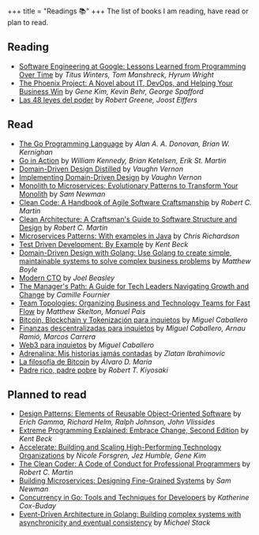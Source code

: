 +++
title = "Readings 📚"
+++
The list of books I am reading, have read or plan to read.

## Reading
* [Software Engineering at Google: Lessons Learned from Programming Over Time](https://amzn.to/3TgWORq) by _Titus Winters, Tom Manshreck, Hyrum Wright_
* [The Phoenix Project: A Novel about IT, DevOps, and Helping Your Business Win](https://amzn.to/3TD3jPG) by _Gene Kim, Kevin Behr, George Spafford_
* [Las 48 leyes del poder](https://amzn.to/3IEvibx) by _Robert Greene, Joost Elffers_

## Read
* [The Go Programming Language](https://amzn.to/3Vl1U1E) by _Alan A. A. Donovan, Brian W. Kernighan_
* [Go in Action](https://amzn.to/3PoQg1U) by _William Kennedy, Brian Ketelsen, Erik St. Martin_
* [Domain-Driven Design Distilled](https://amzn.to/3v2IaFn) by _Vaughn Vernon_
* [Implementing Domain-Driven Design](https://amzn.to/3TCVbPm) by _Vaughn Vernon_
* [Monolith to Microservices: Evolutionary Patterns to Transform Your Monolith](https://amzn.to/3v43fzd) by _Sam Newman_
* [Clean Code: A Handbook of Agile Software Craftsmanship](https://amzn.to/3wTEOEZ) by _Robert C. Martin_
* [Clean Architecture: A Craftsman's Guide to Software Structure and Design](https://amzn.to/49QTnYt) by _Robert C. Martin_
* [Microservices Patterns: With examples in Java](https://amzn.to/3v1gqks) by _Chris Richardson_
* [Test Driven Development: By Example](https://amzn.to/3PoQo1o) by _Kent Beck_
* [Domain-Driven Design with Golang: Use Golang to create simple, maintainable systems to solve complex business problems](https://amzn.to/49TEVyS) by _Matthew Boyle_
* [Modern CTO](https://www.amazon.es/Modern-CTO-Joel-Beasley/dp/0692076069?__mk_es_ES=%C3%85M%C3%85%C5%BD%C3%95%C3%91&crid=60HASPG8CWCE&dib=eyJ2IjoiMSJ9.TofkoG0QaV0LM2_CClWb44uZS6euVkiF249kl3I-Mc0P2vkjzrTYMtLjZJu8EQFO0q2O8YEYuRz_PhAlAGUIjcSnxnMyB-J3au24kN-RBnwUFFDnh9o-2PfGctJq8ZCzXWfHJqJLw4cpttg6onraQkwrHyRj6KxxLel_eh2v5HHloSBHudI7Twf1BWB41IntTdUT__ixh4ayxYWvsAIEx--DEzlI4wLDIrgBqjDJJ0k.PIc2OZBNKnd8Ill9_FT9Dr4WB1yVZRTwmIyxicJT5m0&dib_tag=se&keywords=Modern+CTO&qid=1710506683&s=books&sprefix=modern+cto%2Cstripbooks%2C146&sr=1-1&linkCode=sl1&tag=charly3pins-21&linkId=bffb7044507b99918c2089f84ceca5d6&language=es_ES&ref_=as_li_ss_tl) by _Joel Beasley_
* [The Manager's Path: A Guide for Tech Leaders Navigating Growth and Change](https://amzn.to/49KbiQF) by _Camille Fournier_
* [Team Topologies: Organizing Business and Technology Teams for Fast Flow](https://amzn.to/43mRIYu) by _Matthew Skelton, Manuel Pais_
* [Bitcoin, Blockchain y Tokenización para inquietos](https://amzn.to/43iwPNS) by _Miguel Caballero_
* [Finanzas descentralizadas para inquietos](https://amzn.to/3vey7gm) by _Miguel Caballero, Arnau Ramió, Marcos Carrera_
* [Web3 para inquietos](https://amzn.to/4ceALTX) by _Miguel Caballero_
* [Adrenalina: Mis historias jamás contadas](https://amzn.to/3Tb4BQo) by _Zlatan Ibrahimovic_
* [La filosofía de Bitcoin](https://amzn.to/3wTeKKe) by _Álvaro D. María_
* [Padre rico, padre pobre](https://amzn.to/43kF7oz) by _Robert T. Kiyosaki_

## Planned to read
* [Design Patterns: Elements of Reusable Object-Oriented Software](https://amzn.to/3Visatg) by _Erich Gamma, Richard Helm, Ralph Johnson, John Vlissides_
* [Extreme Programming Explained: Embrace Change, Second Edition](https://amzn.to/3x3rH41) by _Kent Beck_
* [Accelerate: Building and Scaling High-Performing Technology Organizations](https://amzn.to/3IzCxS9) by _Nicole Forsgren, Jez Humble, Gene Kim_
* [The Clean Coder: A Code of Conduct for Professional Programmers](https://amzn.to/3IGI2hT) by _Robert C. Martin_
* [Building Microservices: Designing Fine-Grained Systems](https://amzn.to/4agN6Fd) by _Sam Newman_
* [Concurrency in Go: Tools and Techniques for Developers](https://amzn.to/3TDuLwX) by _Katherine Cox-Buday_
* [Event-Driven Architecture in Golang: Building complex systems with asynchronicity and eventual consistency](https://amzn.to/3Piaieb) by _Michael Stack_
